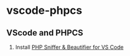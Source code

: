 # vscode-phpcs

## VScode and PHPCS

1. Install [PHP Sniffer & Beautifier for VS Code](https://github.com/valeryan/vscode-phpsab)
